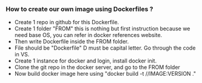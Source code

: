 ### How to create our own image using Dockerfiles ?
- Create 1 repo in github for this Dockerfile.
- Create 1 folder "FROM" this is nothing but first instruction because we need base OS, you can refer in
  docker references website.
- Then write Dockerfile inside the FROM folder.
- File should be "Dockerfile" D must be capital letter. Go through the code in VS.
- Create 1 instance for docker and login, install docker init.
- Clone the git repo in the docker server, and go to the FROM folder
- Now build docker image here using "docker build -t <URL>/<USERNAME>/IMAGE:VERSION ."
